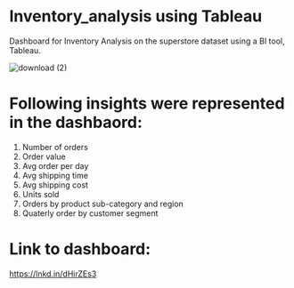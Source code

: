 # Inventory_analysis using Tableau
Dashboard for Inventory Analysis on the superstore dataset using a BI tool, Tableau.

![download (2)](https://user-images.githubusercontent.com/54266270/236672366-dd52ee18-73ee-4955-9b8c-e05ed6d49d4f.jpg)


# Following insights were represented in the dashbaord:
1. Number of orders
2. Order value
3. Avg order per day
4. Avg shipping time
5. Avg shipping cost
6. Units sold
7. Orders by product sub-category and region
8. Quaterly order by customer segment

# Link to dashboard: 
https://lnkd.in/dHirZEs3


